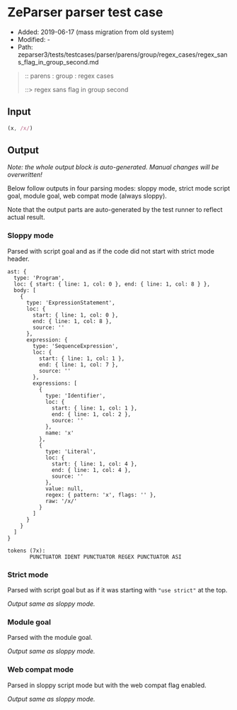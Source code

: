 # ZeParser parser test case

- Added: 2019-06-17 (mass migration from old system)
- Modified: -
- Path: zeparser3/tests/testcases/parser/parens/group/regex_cases/regex_sans_flag_in_group_second.md

> :: parens : group : regex cases
>
> ::> regex sans flag in group second

## Input

`````js
(x, /x/)
`````

## Output

_Note: the whole output block is auto-generated. Manual changes will be overwritten!_

Below follow outputs in four parsing modes: sloppy mode, strict mode script goal, module goal, web compat mode (always sloppy).

Note that the output parts are auto-generated by the test runner to reflect actual result.

### Sloppy mode

Parsed with script goal and as if the code did not start with strict mode header.

`````
ast: {
  type: 'Program',
  loc: { start: { line: 1, col: 0 }, end: { line: 1, col: 8 } },
  body: [
    {
      type: 'ExpressionStatement',
      loc: {
        start: { line: 1, col: 0 },
        end: { line: 1, col: 8 },
        source: ''
      },
      expression: {
        type: 'SequenceExpression',
        loc: {
          start: { line: 1, col: 1 },
          end: { line: 1, col: 7 },
          source: ''
        },
        expressions: [
          {
            type: 'Identifier',
            loc: {
              start: { line: 1, col: 1 },
              end: { line: 1, col: 2 },
              source: ''
            },
            name: 'x'
          },
          {
            type: 'Literal',
            loc: {
              start: { line: 1, col: 4 },
              end: { line: 1, col: 4 },
              source: ''
            },
            value: null,
            regex: { pattern: 'x', flags: '' },
            raw: '/x/'
          }
        ]
      }
    }
  ]
}

tokens (7x):
       PUNCTUATOR IDENT PUNCTUATOR REGEX PUNCTUATOR ASI
`````

### Strict mode

Parsed with script goal but as if it was starting with `"use strict"` at the top.

_Output same as sloppy mode._

### Module goal

Parsed with the module goal.

_Output same as sloppy mode._

### Web compat mode

Parsed in sloppy script mode but with the web compat flag enabled.

_Output same as sloppy mode._
